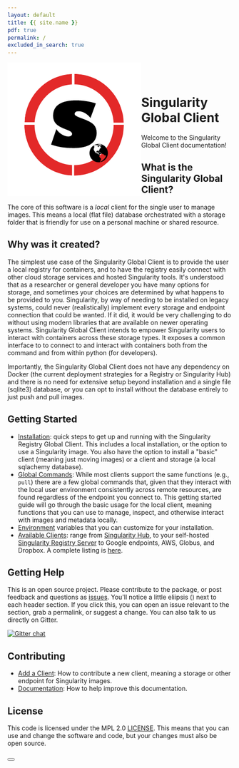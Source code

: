 ```yaml
---
layout: default
title: {{ site.name }}
pdf: true
permalink: /
excluded_in_search: true
---
```


<div style="float:right; margin-bottom:50px; color:#666">
</div>

<div>
    <img src="img/logo.png" style="float:left">
</div><br><br>


# Singularity Global Client
Welcome to the Singularity Global Client documentation! 

## What is the Singularity Global Client?
The core of this software is a *local* client for the single user to manage images. 
This means a local (flat file) database orchestrated with a storage folder that is 
friendly for use on a personal machine or shared resource.

## Why was it created?
The simplest use case of the Singularity Global Client is to provide the user a 
local registry for containers, and to have the registry easily connect with other 
cloud storage services and hosted Singularity tools. It's understood that as a 
researcher or general developer you have many options for storage, and sometimes 
your choices are determined by what happens to be provided to you. Singularity, 
by way of needing to be installed on legacy systems, could never (realistically) 
implement every storage and endpoint connection that could be wanted. If it did, 
it would be very challenging to do without using modern libraries that are available 
on newer operating systems. Singularity Global Client intends to empower Singularity 
users to interact with containers across these storage types. It exposes a common 
interface to to connect to and interact with containers both from the command 
and from within python (for developers).

Importantly, the Singularity Global Client does not have any dependency on Docker 
(the current deployment strategies for a Registry or Singularity Hub) and there 
is no need for extensive setup beyond installation and a single file (sqlite3) database,
or you can opt to install without the database entirely to just push and pull images.
 
<script src="https://asciinema.org/a/154519.js" id="asciicast-154519" data-speed="4" data-width="100%" async></script>


## Getting Started
 - [Installation](install): quick steps to get up and running with the Singularity Registry Global Client. This includes a local installation, or the option to use a Singularity image. You also have the option to install a "basic" client (meaning just moving images) or a client and storage (a local sqlachemy database).
 - [Global Commands](commands): While most clients support the same functions (e.g., `pull`) there are a few global commands that, given that they interact with the local user environment consistently across remote resources, are found regardless of the endpoint you connect to. This getting started guide will go through the basic usage for the local client, meaning functions that you can use to manage, inspect, and otherwise interact with images and metadata locally.
 - [Environment](environment) variables that you can customize for your installation.
 - [Available Clients](clients): range from <a href="https://www.singularity-hub.org" target="_blank">Singularity Hub</a>, to your self-hosted <a href="https://singularityhub.github.io/sregistry" target="_blank">Singularity Registry Server</a> to Google endpoints, AWS, Globus, and Dropbox. A complete listing is [here](/sregistry-cli/clients).

## Getting Help
This is an open source project. Please contribute to the package, or post feedback and questions as <a href="https://github.com/singularityhub/sregistry-cli" target="_blank">issues</a>. You'll notice a little eliipsis (<i class="fa fa-ellipsis-h"></i>) next to each header section. If you click this, you can open an issue relevant to the section, grab a permalink, or suggest a change. You can also talk to us directly on Gitter.

[![Gitter chat](https://badges.gitter.im/gitterHQ/gitter.png)](https://gitter.im/singularityhub/lobby)


## Contributing
 - [Add a Client](/sregistry-cli/contribute-client): How to contribute a new client, meaning a storage or other endpoint for Singularity images.
 - [Documentation](/sregistry-cli/contribute-docs): How to help improve this documentation.

## License

This code is licensed under the MPL 2.0 [LICENSE](https://github.com/singularityhub/sregistry-cli/blob/master/LICENSE).
This means that you can use and change the software and code, but your changes must also be open source.

<div>
    <a href="/sregistry-cli/getting-started"><button class="next-button btn btn-primary"><i class="fa fa-chevron-right"></i> </button></a>
</div><br>
